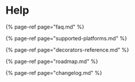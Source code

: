 # Help

{% page-ref page="faq.md" %}

{% page-ref page="supported-platforms.md" %}

{% page-ref page="decorators-reference.md" %}

{% page-ref page="roadmap.md" %}

{% page-ref page="changelog.md" %}



